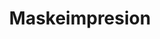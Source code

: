 ---
title: "Maskeimpresion"
url: /castellon-de-la-plana-castello-de-la-plana/maskeimpresion/
shop: copyshop
---